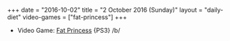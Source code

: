 +++
date = "2016-10-02"
title = "2 October 2016 (Sunday)"
layout = "daily-diet"
video-games = ["fat-princess"]
+++

<ul>
<li class="entry video-games">Video Game: <a href="/video-games/fat-princess">Fat Princess</a> {PS3} /b/</li>
</ul>